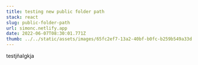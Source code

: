 ```yaml
---
title: testing new public folder path
stack: react
slug: public-folder-path
url: simonc.netlify.app
date: 2022-06-07T08:30:01.771Z
thumb: ../../static/assets/images/65fc2ef7-13a2-40bf-b0fc-b259b549a33d.jpeg
---
```


testjñalgkja
